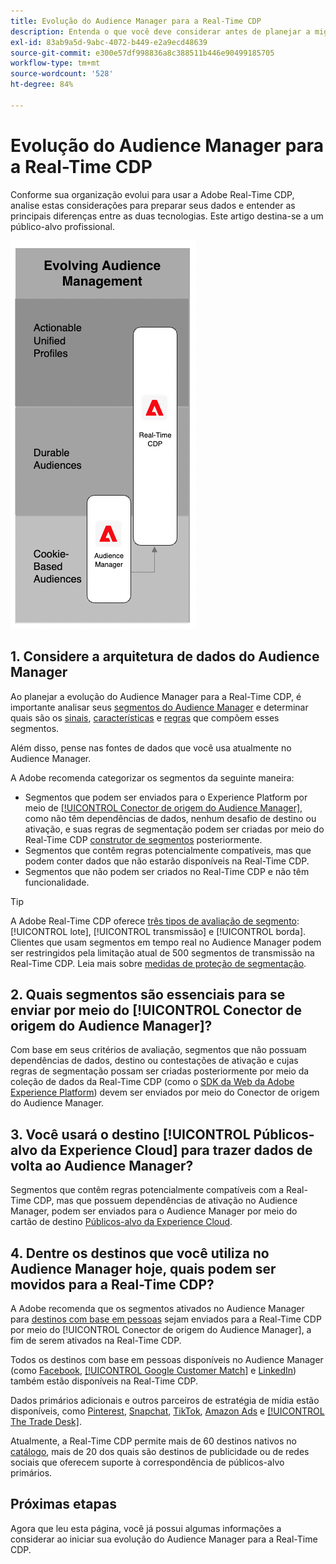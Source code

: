 ```yaml
---
title: Evolução do Audience Manager para a Real-Time CDP
description: Entenda o que você deve considerar antes de planejar a migração do Audience Manager para a Real-Time CDP.
exl-id: 83ab9a5d-9abc-4072-b449-e2a9ecd48639
source-git-commit: e300e57df998836a8c388511b446e90499185705
workflow-type: tm+mt
source-wordcount: '528'
ht-degree: 84%

---
```


# Evolução do Audience Manager para a Real-Time CDP

Conforme sua organização evolui para usar a Adobe Real-Time CDP, analise estas considerações para preparar seus dados e entender as principais diferenças entre as duas tecnologias. Este artigo destina-se a um público-alvo profissional.

![Diagrama de evolução do Audience Manager para a Real-Time CDP](/help/rtcdp/assets/aam-to-rtcdp-evolution.png)

## 1. Considere a arquitetura de dados do Audience Manager

Ao planejar a evolução do Audience Manager para a Real-Time CDP, é importante analisar seus [segmentos do Audience Manager](https://experienceleague.adobe.com/docs/audience-manager/user-guide/features/segments/segments-purpose.html) e determinar quais são os [sinais](https://experienceleague.adobe.com/docs/audience-manager/user-guide/features/data-explorer/data-explorer-understanding-signals.html), [características](https://experienceleague.adobe.com/docs/audience-manager/user-guide/features/traits/trait-details-page.html) e [regras](https://experienceleague.adobe.com/docs/audience-manager/user-guide/features/segments/segment-builder.html#segment-builder-section) que compõem esses segmentos.

Além disso, pense nas fontes de dados que você usa atualmente no Audience Manager.

A Adobe recomenda categorizar os segmentos da seguinte maneira:

* Segmentos que podem ser enviados para o Experience Platform por meio de [[!UICONTROL Conector de origem do Audience Manager]](/help/sources/connectors/adobe-applications/audience-manager.md), como não têm dependências de dados, nenhum desafio de destino ou ativação, e suas regras de segmentação podem ser criadas por meio do Real-Time CDP [construtor de segmentos](/help/segmentation/ui/segment-builder.md) posteriormente.
* Segmentos que contêm regras potencialmente compatíveis, mas que podem conter dados que não estarão disponíveis na Real-Time CDP.
* Segmentos que não podem ser criados no Real-Time CDP e não têm funcionalidade.

>[!TIP]
>
>A Adobe Real-Time CDP oferece [três tipos de avaliação de segmento](/help/segmentation/home.md#evaluate-segments): [!UICONTROL lote], [!UICONTROL transmissão] e [!UICONTROL borda]. Clientes que usam segmentos em tempo real no Audience Manager podem ser restringidos pela limitação atual de 500 segmentos de transmissão na Real-Time CDP. Leia mais sobre [medidas de proteção de segmentação](/help/profile/guardrails.md).

## 2. Quais segmentos são essenciais para se enviar por meio do [!UICONTROL Conector de origem do Audience Manager]?

Com base em seus critérios de avaliação, segmentos que não possuam dependências de dados, destino ou contestações de ativação e cujas regras de segmentação possam ser criadas posteriormente por meio da coleção de dados da Real-Time CDP (como o [SDK da Web da Adobe Experience Platform](/help/edge/web-sdk-faq.md)) devem ser enviados por meio do Conector de origem do Audience Manager.

## 3. Você usará o destino [!UICONTROL Públicos-alvo da Experience Cloud] para trazer dados de volta ao Audience Manager?

Segmentos que contêm regras potencialmente compatíveis com a Real-Time CDP, mas que possuem dependências de ativação no Audience Manager, podem ser enviados para o Audience Manager por meio do cartão de destino [Públicos-alvo da Experience Cloud](/help/destinations/catalog/adobe/experience-cloud-audiences.md).

## 4. Dentre os destinos que você utiliza no Audience Manager hoje, quais podem ser movidos para a Real-Time CDP?

A Adobe recomenda que os segmentos ativados no Audience Manager para [destinos com base em pessoas](https://experienceleague.adobe.com/docs/audience-manager/user-guide/features/destinations/people-based/people-based-destinations-overview.html?lang=pt-BR) sejam enviados para a Real-Time CDP por meio do [!UICONTROL Conector de origem do Audience Manager], a fim de serem ativados na Real-Time CDP.

Todos os destinos com base em pessoas disponíveis no Audience Manager (como [Facebook](/help/destinations/catalog/social/facebook.md), [[!UICONTROL Google Customer Match]](/help/destinations/catalog/advertising/google-customer-match.md) e [LinkedIn](/help/destinations/catalog/social/linkedin.md)) também estão disponíveis na Real-Time CDP.

Dados primários adicionais e outros parceiros de estratégia de mídia estão disponíveis, como [Pinterest](/help/destinations/catalog/advertising/pinterest.md), [Snapchat](/help/destinations/catalog/advertising/snap-inc.md), [TikTok](/help/destinations/catalog/social/tiktok.md), [Amazon Ads](/help/destinations/catalog/advertising/amazon-ads.md) e [[!UICONTROL The Trade Desk]](/help/destinations/catalog/advertising/tradedesk.md).

Atualmente, a Real-Time CDP permite mais de 60 destinos nativos no [catálogo](/help/destinations/catalog/overview.md), mais de 20 dos quais são destinos de publicidade ou de redes sociais que oferecem suporte à correspondência de públicos-alvo primários.

## Próximas etapas

Agora que leu esta página, você já possui algumas informações a considerar ao iniciar sua evolução do Audience Manager para a Real-Time CDP.
